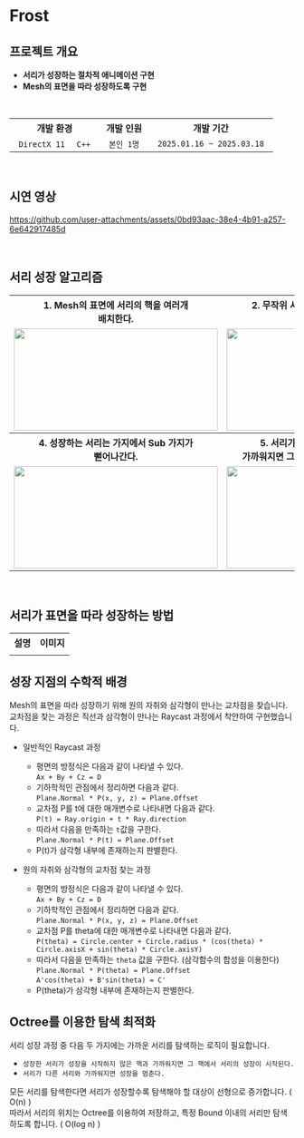 # Frost

## 프로젝트 개요
- **서리가 성장하는 절차적 애니메이션 구현**
- **Mesh의 표면을 따라 성장하도록 구현**

<br>

<div align="center">
  <table>
    <tr>
      <th> 개발 환경 </th>
      <th> 개발 인원 </th>
      <th> 개발 기간 </th>
    </tr>  
    <tr>
      <td align="center"> <code> DirectX 11 </code> <code> C++ </code> </td>
      <td align="center"> <code> 본인 1명 </code> </td>
      <td align="center"> <code> 2025.01.16 ~ 2025.03.18 </code> </td>
    </tr>
  </table>
</div>

<br>

## 시연 영상
https://github.com/user-attachments/assets/0bd93aac-38e4-4b91-a257-6e642917485d  

<br>

## 서리 성장 알고리즘
<div align="center">
  <table>
    <tr>
      <th align="center" width="360px"> 1. Mesh의 표면에 서리의 핵을 여러개 <br> 배치한다. </th>
      <th align="center" width="360px"> 2. 무작위 서리의 중심에서 서리의 성장을 <br> 시작한다. </th>
      <th align="center" width="360px"> 3. 서리는 Mesh의 표면을 따라 성장한다. </th>
    </tr>  
    <tr>
      <td align="center"> <img src="https://github.com/user-attachments/assets/9a8f0ece-0d7a-4b42-a5c4-a40889f82399" width="360px" height="180px"/> </td>
      <td align="center"> <img src="https://github.com/user-attachments/assets/9668ae66-127e-4b65-a609-58f2d65aa98d" width="360px" height="180px"/> </td>
      <td align="center"> <img src="https://github.com/user-attachments/assets/8dc54720-09a7-4863-8c1e-e22d45e77c1f" width="360px" height="180px"/> </td>
    </tr>
    <tr>
      <th align="center"> 4. 성장하는 서리는 가지에서 Sub 가지가 <br> 뻗어나간다. </td>
      <th align="center"> 5. 서리가 성장을 시작하지 않은 핵과 <br> 가까워지면 그 핵에서 서리의 성장이 시작된다. </td>
      <th align="center"> 6. 서리가 다른 서리와 가까워지면 <br> 성장을 멈춘다. </td>
    </tr>
    <tr>
      <td align="center"> <img src="https://github.com/user-attachments/assets/8ed2a445-8ccd-4551-8910-c4c81f063992" width="360px" height="180px"/> </td>
      <td align="center"> <img src="https://github.com/user-attachments/assets/4893d1a9-1bfc-4983-8413-c8409e2ddadc" width="360px" height="180px"/> </td>
      <td align="center"> <img src="https://github.com/user-attachments/assets/ecc826f2-6282-4acb-876c-17201921158e" width="360px" height="180px"/> </td>
    </tr>
  </table>
</div>  
  
<br>

## 서리가 표면을 따라 성장하는 방법

<div align="center">
  <table>
    <tr>
      <th> 설명 </th>
      <th> 이미지 </th>
    </tr>  
    <tr>
      <td align="center">  </td>
      <td align="center"> </td>
    </tr>
  </table>
</div>

## 성장 지점의 수학적 배경
Mesh의 표면을 따라 성장하기 위해 원의 자취와 삼각형이 만나는 교차점을 찾습니다.  
교차점을 찾는 과정은 직선과 삼각형이 만나는 Raycast 과정에서 착안하여 구현했습니다.

- 일반적인 Raycast 과정
    - 평면의 방정식은 다음과 같이 나타낼 수 있다.  
      `Ax + By + Cz = D`  
    - 기하학적인 관점에서 정리하면 다음과 같다.  
      `Plane.Normal * P(x, y, z) = Plane.Offset`  
    - 교차점 P를 t에 대한 매개변수로 나타내면 다음과 같다.  
      `P(t) = Ray.origin + t * Ray.direction`  
    - 따라서 다음을 만족하는 `t`값을 구한다.  
      `Plane.Normal * P(t) = Plane.Offset`
    - P(t)가 삼각형 내부에 존재하는지 판별한다.   

- 원의 자취와 삼각형의 교차점 찾는 과정
    - 평면의 방정식은 다음과 같이 나타낼 수 있다.  
      `Ax + By + Cz = D`  
    - 기하학적인 관점에서 정리하면 다음과 같다.  
      `Plane.Normal * P(x, y, z) = Plane.Offset`
    - 교차점 P를 theta에 대한 매개변수로 나타내면 다음과 같다.  
      `P(theta) = Circle.center + Circle.radius * (cos(theta) * Circle.axisX + sin(theta) * Circle.axisY)`
    - 따라서 다음을 만족하는 `theta` 값을 구한다. (삼각함수의 합성을 이용한다)  
      `Plane.Normal * P(theta) = Plane.Offset`  
      `A'cos(theta) + B'sin(theta) = C'`
    - P(theta)가 삼각형 내부에 존재하는지 판별한다.
      
## Octree를 이용한 탐색 최적화
서리 성장 과정 중 다음 두 가지에는 가까운 서리를 탐색하는 로직이 필요합니다.  
- `성장한 서리가 성장을 시작하지 않은 핵과 가까워지면 그 핵에서 서리의 성장이 시작된다.`  
- `서리가 다른 서리와 가까워지면 성장을 멈춘다.`

모든 서리를 탐색한다면 서리가 성장할수록 탐색해야 할 대상이 선형으로 증가합니다. ( O(n) )  
따라서 서리의 위치는 Octree를 이용하여 저장하고, 특정 Bound 이내의 서리만 탐색하도록 합니다. ( O(log n) )
